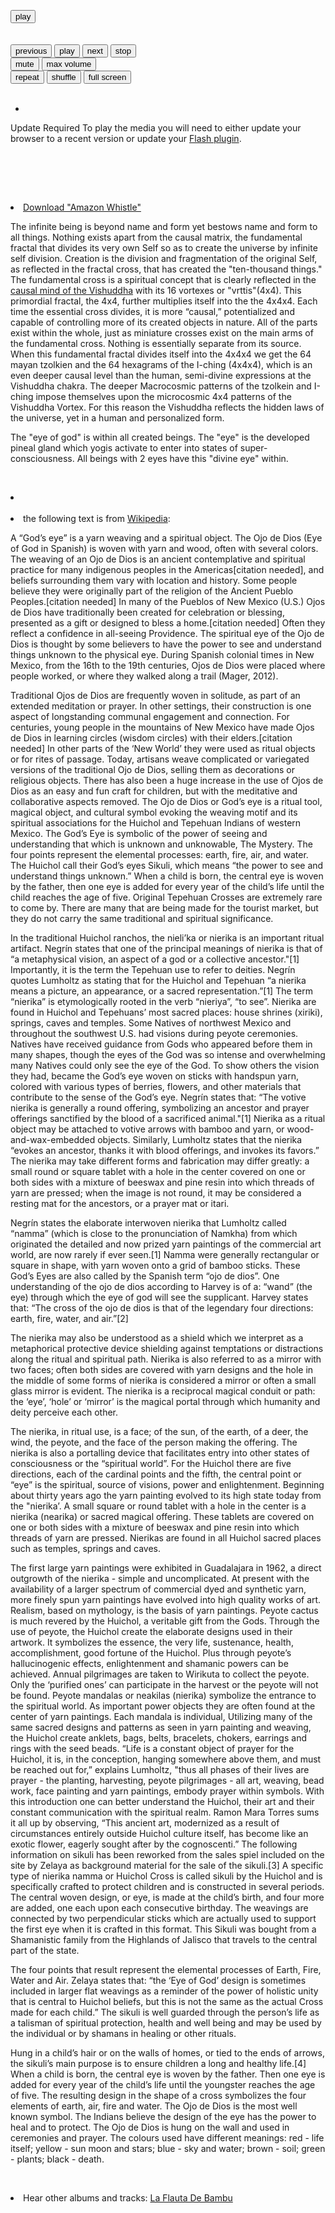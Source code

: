 
<html>
<head>
<meta charset="utf-8" />
<!-- Website Design By: www.happyworm.com -->
<title>The Eye of God</title>
<meta http-equiv="Content-Type" content="text/html; charset=iso-8859-1" />
<link href="/dist/skin/blue.monday/css/jplayer.blue.monday.min.css" rel="stylesheet" type="text/css" />
<script type="text/javascript" src="/lib/jquery.min.js"></script>
<script type="text/javascript" src="/dist/jplayer/jquery.jplayer.min.js"></script>
<script type="text/javascript" src="/dist/add-on/jplayer.playlist.min.js"></script>
<script type="text/javascript">
//<![CDATA[
$(document).ready(function(){

	var myPlaylist = new jPlayerPlaylist({
		jPlayer: "#jquery_jplayer_N",
		cssSelectorAncestor: "#jp_container_N"
	}, [
		{
		   title:"El Ojo de Dios - the eye of god",
				artist:"Quetzal Eckhart",
				mp3:"http://data.elmisterio.org/music/Contemplations-On-A-Quena/whistles.mp3",
				poster: "http://data.elmisterio.org/assets/images/ojodedios.jpg"
		}
	], {
		playlistOptions: {
			enableRemoveControls: true
		},
		swfPath: "/dist/jplayer",
		supplied: "webmv, ogv, m4v, oga, mp3",
		useStateClassSkin: true,
		autoBlur: false,
		smoothPlayBar: true,
		keyEnabled: true,
		audioFullScreen: true
	});

	// Click handlers for jPlayerPlaylist method demo

	// Audio mix playlist

	$("#playlist-setPlaylist-audio-mix").click(function() {
		myPlaylist.setPlaylist([
			{
			title:"Pictures At An Exhibition - Mussorgsky",
			artist:"Quetzal Eckhart",
			mp3:"http://data.elmisterio.org/music/Contemplations-On-A-Quena/pictures-at-an-exhibition.mp3",
			poster: "http://elmisterio.org/assets/images/cross-quena.jpg"
			},
			{				
				title:"Adagio",
			artist:"Quetzal Eckhart",
			mp3:"http://data.elmisterio.org/music/Contemplations-On-A-Quena/adagio.mp3",
			poster: "http://elmisterio.org/assets/images/cross-quena.jpg"
			},
			{
					title:"Andalouse",
			artist:"Quetzal Eckhart",
			mp3:"http://data.elmisterio.org/music/Contemplations-On-A-Quena/andalouse.mp3",
			poster: "http://elmisterio.org/assets/images/cross-quena.jpg"
			},
			{
					title:"Meditation",
			artist:"Quetzal Eckhart",
			mp3:"http://data.elmisterio.org/music/Contemplations-On-A-Quena/meditation.mp3",
			poster: "http://elmisterio.org/assets/images/cross-quena.jpg"
			},
			{
				title:"Dvorak",
			artist:"Quetzal Eckhart",
			mp3:"http://data.elmisterio.org/music/Contemplations-On-A-Quena/dvorak.mp3",
			poster: "http://elmisterio.org/assets/images/cross-quena.jpg"
			},
			{
                title:"Whistles",
			artist:"Quetzal Eckhart",
			mp3:"http://data.elmisterio.org/music/Contemplations-On-A-Quena/whistles.mp3",
			poster: "http://elmisterio.org/assets/images/cross-quena.jpg"
			},
			{
                title:"John Dowland Songs",
			artist:"Quetzal Eckhart",
			mp3:"http://data.elmisterio.org/music/Contemplations-On-A-Quena/dowland.mp3",
			poster: "http://elmisterio.org/assets/images/cross-quena.jpg"
			},
			{
                title:"Nocturne - Chopin",
			artist:"Quetzal Eckhart",
			mp3:"http://data.elmisterio.org/music/Contemplations-On-A-Quena/nocturne.mp3",
			poster: "http://elmisterio.org/assets/images/cross-quena.jpg"
			},
			{
                title:"Anandamurti Melodies",
			artist:"Quetzal Eckhart",
			mp3:"http://data.elmisterio.org/music/Contemplations-On-A-Quena/anandamurti.mp3",
			poster: "http://elmisterio.org/assets/images/cross-quena.jpg"
			},
			{
                title:"William Enckhausen plays Heinrich Enckhausen, Handel, and Telemann",
			artist:"Quetzal Eckhart",
			mp3:"http://data.elmisterio.org/music/Contemplations-On-A-Quena/enckhausen.mp3",
			poster: "http://elmisterio.org/assets/images/cross-quena.jpg"
			},
			{
                title:"Reverie - Debussy",
			artist:"Quetzal Eckhart",
			mp3:"http://data.elmisterio.org/music/Contemplations-On-A-Quena/reverie.mp3",
			poster: "http://elmisterio.org/assets/images/cross-quena.jpg"
			},
			{
                title:"Dance Of The Blessed Spirits",
			artist:"Quetzal Eckhart",
			mp3:"http://data.elmisterio.org/music/Contemplations-On-A-Quena/blessed-spirits.mp3",
			poster: "http://elmisterio.org/assets/images/cross-quena.jpg"
			},
			{
                title:"Los Doraditos",
			artist:"Quetzal Eckhart",
			mp3:"http://data.elmisterio.org/music/Contemplations-On-A-Quena/los-doraditos.mp3",
			poster: "http://elmisterio.org/assets/images/cross-quena.jpg"                                                                                     
			}
		]);
	});

	// Video mix playlist

	$("#playlist-setPlaylist-video-mix").click(function() {
		myPlaylist.setPlaylist([
			{
			    title:"Govinda",
				artist:"El Misterio",
				mp3:"http://data.elmisterio.org/music/Kiirtan-El-Misterio/govinda.mp3",
				poster: "http://elmisterio.org/assets/images/kiirtan.jpg"
			},
            {
			    title:"Topilejo",
				artist:"El Misterio",
				mp3:"http://data.elmisterio.org/music/Kiirtan-El-Misterio/topilejo.mp3",
				poster: "http://elmisterio.org/assets/images/kiirtan.jpg"
			},
			{
				title:"Padmasambhava",
				artist:"El Misterio",
				mp3:"http://data.elmisterio.org/music/Kiirtan-El-Misterio/padmasambhava.mp3",
				poster: "http://elmisterio.org/assets/images/kiirtan.jpg"
			},
			{
				title:"Baba Nam Kevalam",
				artist:"El Misterio",
				mp3:"http://data.elmisterio.org/music/Kiirtan-El-Misterio/babanamkevalam.mp3",
				poster: "http://elmisterio.org/assets/images/kiirtan.jpg"
			},
			{
				title:"Soja",
				artist:"El Misterio",
				mp3:"http://data.elmisterio.org/music/Kiirtan-El-Misterio/soja.mp3",
				poster: "http://elmisterio.org/assets/images/kiirtan.jpg"
			},
			{
				title:"Om Ah Hum Vajra Guru",
				artist:"El Misterio",
				mp3:"http://data.elmisterio.org/music/Kiirtan-El-Misterio/om-ah-hum-vajra-guru.mp3",
				poster: "http://elmisterio.org/assets/images/kiirtan.jpg"
			},
			{
				title:"Nikte Ha Kiirtan",
				artist:"El Misterio",
				mp3:"http://data.elmisterio.org/music/Kiirtan-El-Misterio/nikteha.mp3",
				poster: "http://elmisterio.org/assets/images/kiirtan.jpg"
			},
			{
				title:"Reverie Kiirtan",
				artist:"El Misterio",
				mp3:"http://data.elmisterio.org/music/Kiirtan-El-Misterio/reverie-kiirtan.mp3",
				poster: "http://elmisterio.org/assets/images/kiirtan.jpg"
			},
			{
				title:"Desierto",
				artist:"El Misterio",
				mp3:"http://data.elmisterio.org/music/Kiirtan-El-Misterio/desierto2.mp3",
				poster: "http://elmisterio.org/assets/images/kiirtan.jpg"
			},
			{
				title:"Tiny Green Island",
				artist:"El Misterio",
				mp3:"http://data.elmisterio.org/music/Kiirtan-El-Misterio/tiny-green-island.mp3",
				poster: "http://elmisterio.org/assets/images/kiirtan.jpg"
			},
			{
				title:"La Gracia",
				artist:"El Misterio",
				mp3:"http://data.elmisterio.org/music/Kiirtan-El-Misterio/gracia.mp3",
				poster: "http://elmisterio.org/assets/images/kiirtan.jpg"
			},
			{
				title:"Los Doraditos",
				artist:"El Misterio",
				mp3:"http://data.elmisterio.org/music/Kiirtan-El-Misterio/los-doraditos.mp3",
				poster: "http://elmisterio.org/assets/images/kiirtan.jpg"
			}
		]);
	});

	// Media mix playlist

	$("#playlist-setPlaylist-media-mix").click(function() {
		myPlaylist.setPlaylist([
			{
				title:"Gavotte And Minuet",
				artist:"Quetzal Eckhart",
				mp3:"http://data.elmisterio.org/music/Bach-On-Bamboo/gavotte-minuet.mp3",
				poster: "http://elmisterio.org/assets/images/cross-quena.jpg"
			},
			{
				title:"Air and Gavotte",
				artist:"Quetzal Eckhart",
				mp3:"http://data.elmisterio.org/music/Bach-On-Bamboo/air-gavotte.mp3",
				poster: "http://elmisterio.org/assets/images/cross-quena.jpg"
			},
			{
				title:"Christmas Oratorio",
				artist:"Quetzal Eckhart",
				mp3:"http://data.elmisterio.org/music/Bach-On-Bamboo/christmas-oratorio.mp3",
				poster: "http://elmisterio.org/assets/images/cross-quena.jpg"
			},
			{
				title:"Sonata in B-minor",
				artist:"Quetzal Eckhart",
				mp3:"http://data.elmisterio.org/music/Bach-On-Bamboo/sonata-b-minor.mp3",
				poster: "http://elmisterio.org/assets/images/cross-quena.jpg"
			},
			{
				title:"Minuet, Air, and Bouree",
				artist:"Quetzal Eckhart",
				mp3:"http://data.elmisterio.org/music/Bach-On-Bamboo/minuet-air-bouree.mp3",
				poster: "http://elmisterio.org/assets/images/cross-quena.jpg"
			}
		]);
	});

	


	// The remove commands

	$("#playlist-remove").click(function() {
		myPlaylist.remove();
	});

	$("#playlist-remove--2").click(function() {
		myPlaylist.remove(-2);
	});
	$("#playlist-remove--1").click(function() {
		myPlaylist.remove(-1);
	});
	$("#playlist-remove-0").click(function() {
		myPlaylist.remove(0);
	});
	$("#playlist-remove-1").click(function() {
		myPlaylist.remove(1);
	});
	$("#playlist-remove-2").click(function() {
		myPlaylist.remove(2);
	});

	// The shuffle commands

	$("#playlist-shuffle").click(function() {
		myPlaylist.shuffle();
	});

	$("#playlist-shuffle-false").click(function() {
		myPlaylist.shuffle(false);
	});
	$("#playlist-shuffle-true").click(function() {
		myPlaylist.shuffle(true);
	});

	// The select commands

	$("#playlist-select--2").click(function() {
		myPlaylist.select(-2);
	});
	$("#playlist-select--1").click(function() {
		myPlaylist.select(-1);
	});
	$("#playlist-select-0").click(function() {
		myPlaylist.select(0);
	});
	$("#playlist-select-1").click(function() {
		myPlaylist.select(1);
	});
	$("#playlist-select-2").click(function() {
		myPlaylist.select(2);
	});

	// The next/previous commands

	$("#playlist-next").click(function() {
		myPlaylist.next();
	});
	$("#playlist-previous").click(function() {
		myPlaylist.previous();
	});

	// The play commands

	$("#playlist-play").click(function() {
		myPlaylist.play();
	});

	$("#playlist-play--2").click(function() {
		myPlaylist.play(-2);
	});
	$("#playlist-play--1").click(function() {
		myPlaylist.play(-1);
	});
	$("#playlist-play-0").click(function() {
		myPlaylist.play(0);
	});
	$("#playlist-play-1").click(function() {
		myPlaylist.play(1);
	});
	$("#playlist-play-2").click(function() {
		myPlaylist.play(2);
	});

	// The pause command

	$("#playlist-pause").click(function() {
		myPlaylist.pause();
	});

	// Changing the playlist options

	// Option: autoPlay

	$("#playlist-option-autoPlay-true").click(function() {
		myPlaylist.option("autoPlay", true);
	});
	$("#playlist-option-autoPlay-false").click(function() {
		myPlaylist.option("autoPlay", false);
	});

	// Option: enableRemoveControls

	$("#playlist-option-enableRemoveControls-true").click(function() {
		myPlaylist.option("enableRemoveControls", true);
	});
	$("#playlist-option-enableRemoveControls-false").click(function() {
		myPlaylist.option("enableRemoveControls", false);
	});

	// Option: displayTime

	$("#playlist-option-displayTime-0").click(function() {
		myPlaylist.option("displayTime", 0);
	});
	$("#playlist-option-displayTime-fast").click(function() {
		myPlaylist.option("displayTime", "fast");
	});
	$("#playlist-option-displayTime-slow").click(function() {
		myPlaylist.option("displayTime", "slow");
	});
	$("#playlist-option-displayTime-2000").click(function() {
		myPlaylist.option("displayTime", 2000);
	});

	// Option: addTime

	$("#playlist-option-addTime-0").click(function() {
		myPlaylist.option("addTime", 0);
	});
	$("#playlist-option-addTime-fast").click(function() {
		myPlaylist.option("addTime", "fast");
	});
	$("#playlist-option-addTime-slow").click(function() {
		myPlaylist.option("addTime", "slow");
	});
	$("#playlist-option-addTime-2000").click(function() {
		myPlaylist.option("addTime", 2000);
	});

	// Option: removeTime

	$("#playlist-option-removeTime-0").click(function() {
		myPlaylist.option("removeTime", 0);
	});
	$("#playlist-option-removeTime-fast").click(function() {
		myPlaylist.option("removeTime", "fast");
	});
	$("#playlist-option-removeTime-slow").click(function() {
		myPlaylist.option("removeTime", "slow");
	});
	$("#playlist-option-removeTime-2000").click(function() {
		myPlaylist.option("removeTime", 2000);
	});

	// Option: shuffleTime

	$("#playlist-option-shuffleTime-0").click(function() {
		myPlaylist.option("shuffleTime", 0);
	});
	$("#playlist-option-shuffleTime-fast").click(function() {
		myPlaylist.option("shuffleTime", "fast");
	});
	$("#playlist-option-shuffleTime-slow").click(function() {
		myPlaylist.option("shuffleTime", "slow");
	});
	$("#playlist-option-shuffleTime-2000").click(function() {
		myPlaylist.option("shuffleTime", 2000);
	});

	// Equivalent commands

	$("#playlist-equivalent-1-a").click(function() {
		myPlaylist.add({
			title:"Your Face",
			artist:"The Stark Palace",
			mp3:"http://www.jplayer.org/audio/mp3/TSP-05-Your_face.mp3",
			oga:"http://www.jplayer.org/audio/ogg/TSP-05-Your_face.ogg",
			poster: "http://www.jplayer.org/audio/poster/The_Stark_Palace_640x360.png"
		}, true);
	});

	$("#playlist-equivalent-1-b").click(function() {
		myPlaylist.add({
			title:"Your Face",
			artist:"The Stark Palace",
			mp3:"http://www.jplayer.org/audio/mp3/TSP-05-Your_face.mp3",
			oga:"http://www.jplayer.org/audio/ogg/TSP-05-Your_face.ogg",
			poster: "http://www.jplayer.org/audio/poster/The_Stark_Palace_640x360.png"
		});
		myPlaylist.play(-1);
	});

	// AVOID COMMANDS

	$("#playlist-avoid-1").click(function() {
		myPlaylist.remove(2); // Removes the 3rd item
		myPlaylist.remove(3); // Ignored unless removeTime=0: Where it removes the 4th item, which was originally the 5th item.
	});


});
//]]>
</script>
</head>
<body>
<p style="margin-top:1em;">
				

<div id="jp_container_N" class="jp-video jp-video-270p" role="application" aria-label="media player">
	<div class="jp-type-playlist">
		<div id="jquery_jplayer_N" class="jp-jplayer"></div>
		<div class="jp-gui">
			<div class="jp-video-play">
				<button class="jp-video-play-icon" role="button" tabindex="0">play</button>
			</div>
			<div class="jp-interface">
				<div class="jp-progress">
					<div class="jp-seek-bar">
						<div class="jp-play-bar"></div>
					</div>
				</div>
				<div class="jp-current-time" role="timer" aria-label="time">&nbsp;</div>
				<div class="jp-duration" role="timer" aria-label="duration">&nbsp;</div>
				<div class="jp-controls-holder">
					<div class="jp-controls">
						<button class="jp-previous" role="button" tabindex="0">previous</button>
						<button class="jp-play" role="button" tabindex="0">play</button>
						<button class="jp-next" role="button" tabindex="0">next</button>
						<button class="jp-stop" role="button" tabindex="0">stop</button>
					</div>
					<div class="jp-volume-controls">
						<button class="jp-mute" role="button" tabindex="0">mute</button>
						<button class="jp-volume-max" role="button" tabindex="0">max volume</button>
						<div class="jp-volume-bar">
							<div class="jp-volume-bar-value"></div>
						</div>
					</div>
					<div class="jp-toggles">
						<button class="jp-repeat" role="button" tabindex="0">repeat</button>
						<button class="jp-shuffle" role="button" tabindex="0">shuffle</button>
						<button class="jp-full-screen" role="button" tabindex="0">full screen</button>
					</div>
				</div>
				<div class="jp-details">
					<div class="jp-title" aria-label="title">&nbsp;</div>
				</div>
			</div>
		</div>
		<div class="jp-playlist">
			<ul>
				<!-- The method Playlist.displayPlaylist() uses this unordered list -->
				<li>&nbsp;</li>
			</ul>
		</div>
		<div class="jp-no-solution">
			<span>Update Required</span>
			To play the media you will need to either update your browser to a recent version or update your <a href="http://get.adobe.com/flashplayer/" target="_blank">Flash plugin</a>.
		</div>
	</div>
</div>
			
&nbsp;


&nbsp;
<code></code><br />
&nbsp;
<li><a href="http://data.elmisterio.org/music/Contemplations-On-A-Quena/whistles.mp3">Download "Amazon Whistle"</a></li>
<p>The infinite being is beyond name and form yet bestows name and form to all things. Nothing exists apart from the causal matrix, the fundamental fractal that divides its very own Self so as to create the universe by infinite self division. Creation is the division and fragmentation of the original Self, as reflected in the fractal cross, that has created the "ten-thousand things."  The fundamental cross is a spiritual concept that is clearly reflected in the <a href="http://elmisterio.org/the-pure-mind">causal mind of the Vishuddha</a> with its 16 vortexes or "vrttis"(4x4). This primordial fractal, the 4x4, further multiplies itself into the the 4x4x4. Each time the essential cross divides, it is more “causal,” potentialized and capable of controlling more of its created objects in nature.  All of the parts exist within the whole, just as miniature crosses exist on the main arms of the fundamental cross.  Nothing is essentially separate from its source.  When this fundamental fractal divides itself into the 4x4x4 we get the 64 mayan tzolkien and the 64 hexagrams of the I-ching (4x4x4), which is an even deeper causal level than the human, semi-divine expressions at the Vishuddha chakra. The deeper Macrocosmic patterns of the tzolkein and I-ching impose themselves upon the microcosmic 4x4 patterns of the Vishuddha Vortex. For this reason the Vishuddha reflects the hidden laws of the universe, yet in a human and personalized form.</p>

<p>The "eye of god" is within all created beings.  The "eye" is the developed pineal gland which yogis activate to enter into states of super-consciousness.  All beings with 2 eyes have this "divine eye" within.</p>

&nbsp;
<li><img src="http://data.elmisterio.org/assets/images/hexagrams.jpg" alt="" /></li>
&nbsp;



<li>the following text is from <a href="https://en.wikipedia.org/wiki/God's_eye">Wikipedia</a>:</li>

A “God’s eye” is a yarn weaving and a spiritual object. The Ojo de Dios (Eye of God in Spanish) is woven with yarn and wood, often with several colors. The weaving of an Ojo de Dios is an ancient contemplative and spiritual practice for many indigenous peoples in the Americas[citation needed], and beliefs surrounding them vary with location and history. Some people believe they were originally part of the religion of the Ancient Pueblo Peoples.[citation needed]
In many of the Pueblos of New Mexico (U.S.) Ojos de Dios have traditionally been created for celebration or blessing, presented as a gift or designed to bless a home.[citation needed] Often they reflect a confidence in all-seeing Providence. The spiritual eye of the Ojo de Dios is thought by some believers to have the power to see and understand things unknown to the physical eye. During Spanish colonial times in New Mexico, from the 16th to the 19th centuries, Ojos de Dios were placed where people worked, or where they walked along a trail (Mager, 2012).

Traditional Ojos de Dios are frequently woven in solitude, as part of an extended meditation or prayer. In other settings, their construction is one aspect of longstanding communal engagement and connection. For centuries, young people in the mountains of New Mexico have made Ojos de Dios in learning circles (wisdom circles) with their elders.[citation needed] In other parts of the ‘New World’ they were used as ritual objects or for rites of passage. Today, artisans weave complicated or variegated versions of the traditional Ojo de Dios, selling them as decorations or religious objects. There has also been a huge increase in the use of Ojos de Dios as an easy and fun craft for children, but with the meditative and collaborative aspects removed.
The Ojo de Dios or God’s eye is a ritual tool, magical object, and cultural symbol evoking the weaving motif and its spiritual associations for the Huichol and Tepehuan Indians of western Mexico. The God’s Eye is symbolic of the power of seeing and understanding that which is unknown and unknowable, The Mystery. The four points represent the elemental processes: earth, fire, air, and water. The Huichol call their God’s eyes Sikuli, which means “the power to see and understand things unknown.” When a child is born, the central eye is woven by the father, then one eye is added for every year of the child’s life until the child reaches the age of five. Original Tepehuan Crosses are extremely rare to come by. There are many that are being made for the tourist market, but they do not carry the same traditional and spiritual significance.

In the traditional Huichol ranchos, the nieli’ka or nierika is an important ritual artifact. Negrín states that one of the principal meanings of nierika is that of “a metaphysical vision, an aspect of a god or a collective ancestor."[1] Importantly, it is the term the Tepehuan use to refer to deities. Negrín quotes Lumholtz as stating that for the Huichol and Tepehuan “a nierika means a picture, an appearance, or a sacred representation.”[1] The term “nierika” is etymologically rooted in the verb “nieriya”, “to see”. Nierika are found in Huichol and Tepehuans’ most sacred places: house shrines (xiriki), springs, caves and temples. Some Natives of northwest Mexico and throughout the southwest U.S. had visions during peyote ceremonies. Natives have received guidance from Gods who appeared before them in many shapes, though the eyes of the God was so intense and overwhelming many Natives could only see the eye of the God. To show others the vision they had, became the God’s eye woven on sticks with handspun yarn, colored with various types of berries, flowers, and other materials that contribute to the sense of the God’s eye.
Negrín states that: “The votive nierika is generally a round offering, symbolizing an ancestor and prayer offerings sanctified by the blood of a sacrificed animal."[1] Nierika as a ritual object may be attached to votive arrows with bamboo and yarn, or wood-and-wax-embedded objects. Similarly, Lumholtz states that the nierika “evokes an ancestor, thanks it with blood offerings, and invokes its favors.” The nierika may take different forms and fabrication may differ greatly: a small round or square tablet with a hole in the center covered on one or both sides with a mixture of beeswax and pine resin into which threads of yarn are pressed; when the image is not round, it may be considered a resting mat for the ancestors, or a prayer mat or itari.

Negrín states the elaborate interwoven nierika that Lumholtz called “namma” (which is close to the pronunciation of Namkha) from which originated the detailed and now prized yarn paintings of the commercial art world, are now rarely if ever seen.[1] Namma were generally rectangular or square in shape, with yarn woven onto a grid of bamboo sticks. These God’s Eyes are also called by the Spanish term “ojo de dios”. One understanding of the ojo de dios according to Harvey is of a: “wand” (the eye) through which the eye of god will see the supplicant. Harvey states that: “The cross of the ojo de dios is that of the legendary four directions: earth, fire, water, and air.”[2]

The nierika may also be understood as a shield which we interpret as a metaphorical protective device shielding against temptations or distractions along the ritual and spiritual path. Nierika is also referred to as a mirror with two faces; often both sides are covered with yarn designs and the hole in the middle of some forms of nierika is considered a mirror or often a small glass mirror is evident. The nierika is a reciprocal magical conduit or path: the ‘eye’, ‘hole’ or ‘mirror’ is the magical portal through which humanity and deity perceive each other.

The nierika, in ritual use, is a face; of the sun, of the earth, of a deer, the wind, the peyote, and the face of the person making the offering. The nierika is also a portalling device that facilitates entry into other states of consciousness or the “spiritual world”. For the Huichol there are five directions, each of the cardinal points and the fifth, the central point or “eye” is the spiritual, source of visions, power and enlightenment.
Beginning about thirty years ago the yarn painting evolved to its high state today from the "nierika’. A small square or round tablet with a hole in the center is a nierika (nearika) or sacred magical offering. These tablets are covered on one or both sides with a mixture of beeswax and pine resin into which threads of yarn are pressed. Nierikas are found in all Huichol sacred places such as temples, springs and caves.

The first large yarn paintings were exhibited in Guadalajara in 1962, a direct outgrowth of the nierika - simple and uncomplicated. At present with the availability of a larger spectrum of commercial dyed and synthetic yarn, more finely spun yarn paintings have evolved into high quality works of art. Realism, based on mythology, is the basis of yarn paintings. Peyote cactus is much revered by the Huichol, a veritable gift from the Gods. Through the use of peyote, the Huichol create the elaborate designs used in their artwork. It symbolizes the essence, the very life, sustenance, health, accomplishment, good fortune of the Huichol. Plus through peyote’s hallucinogenic effects, enlightenment and shamanic powers can be achieved. Annual pilgrimages are taken to Wirikuta to collect the peyote. Only the ‘purified ones’ can participate in the harvest or the peyote will not be found. Peyote mandalas or neakilas (nierika) symbolize the entrance to the spiritual world. As important power objects they are often found at the center of yarn paintings. Each mandala is individual, Utilizing many of the same sacred designs and patterns as seen in yarn painting and weaving, the Huichol create anklets, bags, belts, bracelets, chokers, earrings and rings with the seed beads. “Life is a constant object of prayer for the Huichol, it is, in the conception, hanging somewhere above them, and must be reached out for,” explains Lumholtz, "thus all phases of their lives are prayer - the planting, harvesting, peyote pilgrimages - all art, weaving, bead work, face painting and yarn paintings, embody prayer within symbols. With this introduction one can better understand the Huichol, their art and their constant communication with the spiritual realm. Ramon Mara Torres sums it all up by observing, “This ancient art, modernized as a result of circumstances entirely outside Huichol culture itself, has become like an exotic flower, eagerly sought after by the cognoscenti.” The following information on sikuli has been reworked from the sales spiel included on the site by Zelaya as background material for the sale of the sikuli.[3] A specific type of nierika namma or Huichol Cross is called sikuli by the Huichol and is specifically crafted to protect children and is constructed in several periods. The central woven design, or eye, is made at the child’s birth, and four more are added, one each upon each consecutive birthday. The weavings are connected by two perpendicular sticks which are actually used to support the first eye when it is crafted in this format. This Sikuli was bought from a Shamanistic family from the Highlands of Jalisco that travels to the central part of the state.

The four points that result represent the elemental processes of Earth, Fire, Water and Air. Zelaya states that: “the ‘Eye of God’ design is sometimes included in larger flat weavings as a reminder of the power of holistic unity that is central to Huichol beliefs, but this is not the same as the actual Cross made for each child.” The sikuli is well guarded through the person’s life as a talisman of spiritual protection, health and well being and may be used by the individual or by shamans in healing or other rituals.

Hung in a child’s hair or on the walls of homes, or tied to the ends of arrows, the sikuli’s main purpose is to ensure children a long and healthy life.[4] When a child is born, the central eye is woven by the father. Then one eye is added for every year of the child’s life until the youngster reaches the age of five. The resulting design in the shape of a cross symbolizes the four elements of earth, air, fire and water. The Ojo de Dios is the most well known symbol. The Indians believe the design of the eye has the power to heal and to protect. The Ojo de Dios is hung on the wall and used in ceremonies and prayer. The colours used have different meanings: red - life itself; yellow - sun moon and stars; blue - sky and water; brown - soil; green - plants; black - death.</p>





&nbsp;
<li>Hear other albums and tracks:  <a href="http://elmisterio.org/la-flauta-de-bambu"> La Flauta De Bambu</a></li>








